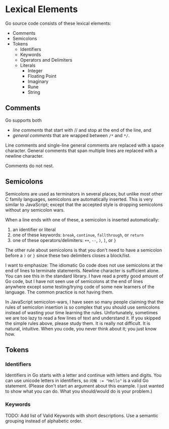 # Lexical Elements

Go source code consists of these lexical elements:
- Comments
- Semicolons
- Tokens
  - Identifiers
  - Keywords
  - Operators and Delimiters
  - Literals
      - Integer
      - Floating Point
      - Imaginary
      - Rune
      - String

## Comments

Go supports both
- *line comments* that start with // and stop at the end of the line, and
- *general comments* that are wrapped between `/*` and `*/`.

Line comments and single-line general comments are replaced with a space
character. General comments that span multiple lines are replaced with a newline
character.

Comments do not nest.

## Semicolons

Semicolons are used as terminators in several places; but unlike most other C
family languages, semicolons are automatically inserted. This is very similar to
JavaScript; except that the accepted style is dropping semicolons without any
semicolon wars.

When a line ends with one of these, a semicolon is inserted automatically:

1. an identifier or literal
2. one of these keywords: `break`, `continue`, `fallthrough`, or `return`
3. one of these operators/delimiters: `++`, `--`, `)`, `]`, or `}`

The other rule about semicolons is that you don't need to have a semicolon
before a `)` or `}` since these two delimiters closes a block/list.

I want to emphasize: The idiomatic Go code does not use semicolons at the end of
lines to terminate statements. Newline character is sufficient alone. You can
see this in the standard library. I have read a pretty good amount of Go code,
but I have not seen use of semicolons at the end of lines anywhere except some
testing/trying code of some new learners of the language. The common practice is
not having them.

In JavaScript semicolon-wars, I have seen so many people claiming that the rules
of semicolon insertion is so complex that you should use semicolons instead of
wasting your time learning the rules. Unfortunately, sometimes we are too lazy
to read a few lines of text and understand it. If you skipped the simple rules
above, please study them. It is really not difficult. It is natural, intuitive.
When you code, you never think about it; you just know how.

## Tokens

### Identifiers

Identifiers in Go starts with a letter and continue with letters and digits. You
can use unicode letters in identifiers, so `问候 := "Hello"` is a valid Go
statement. (Please don't start an argument about this example. I just wanted to
show what you can do. What you should/would do is your problem.)

### Keywords

TODO: Add list of Valid Keywords with short descriptions. Use a semantic
grouping instead of alphabetic order.

